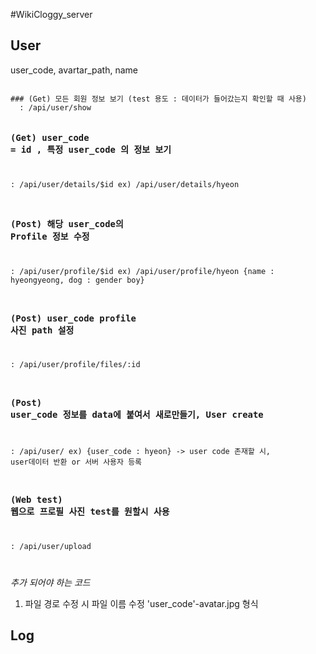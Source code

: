#WikiCloggy_server


## User
user_code, avartar_path, name

<code>
### (Get) 모든 회원 정보 보기 (test 용도 : 데이터가 들어갔는지 확인할 때 사용)
  : /api/user/show


### (Get) user_code = id , 특정 user_code 의 정보 보기
  : /api/user/details/$id
	 ex) /api/user/details/hyeon


### (Post) 해당 user_code의 Profile 정보 수정
  : /api/user/profile/$id
	 ex) /api/user/profile/hyeon
		{name : hyeongyeong, dog : gender boy}

### (Post) user_code profile 사진 path 설정
  : /api/user/profile/files/:id

### (Post) user_code 정보를 data에 붙여서 새로만들기, User create
  : /api/user/
	ex) {user_code : hyeon}
    -> user code 존재할 시, user데이터 반환 or 서버 사용자 등록

### (Web test) 웹으로 프로필 사진 test를 원할시 사용
  : /api/user/upload

</code>

*추가 되어야 하는 코드*
1. 파일 경로 수정 시 파일 이름 수정 'user_code'-avatar.jpg 형식

## Log
